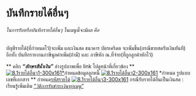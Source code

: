 # บันทึกรายได้อื่นๆ

######  ในการรับหรือบันทึกรายได้อื่นๆ ในเมนูนี้จะมีผล คือ
บัญชีรายได้(ที่กำหนดไว้)จะเพิ่ม และเงินสด ธนาคาร บัตรเคริดต
จะเพิ่มขึ้น(กรณีขายสดรับเงินทันที) อีกทั้ง บันทึกรายงานภาษีมูลค่าเพิ่ม(ถ้ามี)
และ ภาษีหัก ณ.ที่จ่าย(ที่ถูกลูกค้าหักไว้)

** คลิก  _**“อักษรสีน้ำเงิน”**_ ล่างรูปภาพเพื่อ link ไปดูหน้าที่เกี่ยวข้อง **
[![8.1รายได้อื่นๆ1-300x161](http://www.smlaccount.com/manual/wp-content/uploads/2017/10/8.1รายได้อื่นๆ1-300x161.jpg)*](http://www.smlaccount.com/manual/wp-content/uploads/2017/10/8.1รายได้อื่นๆ1.jpg)กำหนดข้อมูลลูกหนี้
[![8.1รายได้อื่นๆ2-300x161](http://www.smlaccount.com/manual/wp-content/uploads/2017/10/8.1รายได้อื่นๆ2-300x161.jpg)](http://www.smlaccount.com/manual/wp-content/uploads/2017/10/8.1รายได้อื่นๆ2.jpg) *กำหนด รูปแบบเลขที่เอกสาร  **
กำหนด[รหัสรายได้](http://www.smlaccount.com/manual/?page_id=522)
[![8.1รายได้อื่นๆ3-300x161](http://www.smlaccount.com/manual/wp-content/uploads/2017/10/8.1รายได้อื่นๆ3-300x161.jpg)](http://www.smlaccount.com/manual/wp-content/uploads/2017/10/8.1รายได้อื่นๆ3.jpg) กรณีรับรายได้อื่นเป็นเงินสด :
เรียนรู้เพิ่มเติม [
_“วิธีการรับชำระเงินทุกเมนู”_](http://www.smlaccount.com/manual/?page_id=365)

